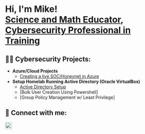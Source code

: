 <h1>Hi, I'm Mike! <br/><a href="https://github.com/mpmatusek">Science and Math Educator</a>, <a href="https://www.linkedin.com/in/mpmatusek/">Cybersecurity Professional in Training</a></h1>

<h2>👨‍💻 Cybersecurity Projects:</h2>

- <b>Azure/Cloud Projects</b>
  - [Creating a live SOC/Honeynet in Azure](https://github.com/mpmatusek/CloudSOC)
- <b>Setup Homelab Running Active Directory (Oracle VirtualBox)</b>
  - [Active Directory Setup](https://github.com/mpmatusek/VirtualHomelabActiveDirectory)
  - [Bulk User Creation Using Powershell]
  - [Group Policy Management w/ Least Privilege]


<h2> 🤳 Connect with me:</h2>

[<img align="left" alt="MikeMatusek | LinkedIn" width="22px" src="https://cdn.jsdelivr.net/npm/simple-icons@v3/icons/linkedin.svg" />][linkedin]

[linkedin]: https://linkedin.com/in/mike-matusek

<!--
**mpmatusek/mpmatusek** is a ✨ _special_ ✨ repository because its `README.md` (this file) appears on your GitHub profile.

Here are some ideas to get you started:

- 🔭 I’m currently working on ...
- 🌱 I’m currently learning ...
- 👯 I’m looking to collaborate on ...
- 🤔 I’m looking for help with ...
- 💬 Ask me about ...
- 📫 How to reach me: ...
- 😄 Pronouns: ...
- ⚡ Fun fact: ...
-->
